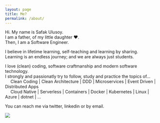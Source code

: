 ```yaml
---
layout: page
title: Me?
permalink: /about/
---
```


Hi. My name is Safak Ulusoy.  
I am a father, of my little daughter ❤.  
Then, I am a Software Engineer.

I believe in lifetime learning, self-teaching and learning by sharing.  
Learning is an endless journey; and we are always just students.

I love (clean) coding, software craftmanship and modern software technology.  
I strongly and passionatly try to follow, study and practice the topics of...  
&emsp; Clean Coding | Clean Architecture | DDD | Microservices | Event Driven | Distributed Apps  
&emsp; Cloud Native | Serverless | Containers | Docker | Kubernetes | Linux | Azure | dotnet | ...  

You can reach me via twitter, linkedin or by email.

![](https://res.cloudinary.com/safakulusoy/image/upload/c_scale,w_400/v1586477191/safakulusoy.com/FB_IMG_1586476810297.jpg)
